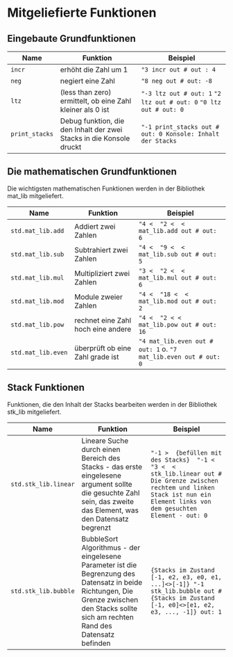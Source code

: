 # Mitgeliefierte Funktionen


## Eingebaute Grundfunktionen

| Name           | Funktion                                                             | Beispiel                                                             |
|----------------|----------------------------------------------------------------------|----------------------------------------------------------------------|
| `incr`         | erhöht die Zahl um 1                                                 | `"3 incr out # out : 4`                                              |
| `neg`          | negiert eine Zahl                                                    | `"8 neg out # out: -8`                                               |
| `ltz`          | (less than zero) ermittelt, ob eine Zahl kleiner als 0 ist           | `"-3 ltz out # out: 1`  `"2 ltz out # out: 0`  `"0 ltz out # out: 0` |
| `print_stacks` | Debug funktion, die den Inhalt der zwei Stacks in die Konsole druckt | `"-1 print_stacks out # out: 0 Konsole: Inhalt der Stacks`           |


## Die mathematischen Grundfunktionen

Die wichtigsten mathematischen Funktionen werden in der Bibliothek mat_lib mitgeliefert.

| Name               | Funktion                           | Beispiel                                                         |
|--------------------|------------------------------------|------------------------------------------------------------------|
| `std.mat_lib.add`  | Addiert zwei Zahlen                | `"4 <  "2 <  < mat_lib.add out # out: 6`                         |
| `std.mat_lib.sub`  | Subtrahiert zwei Zahlen            | `"4 <  "9 <  < mat_lib.sub out # out: 5`                         |
| `std.mat_lib.mul`  | Multipliziert zwei Zahlen          | `"3 <  "2 <  < mat_lib.mul out # out: 6`                         |
| `std.mat_lib.mod`  | Module zweier Zahlen               | `"4 <  "18 <  < mat_lib.mod out # out: 2`                        | 
| `std.mat_lib.pow`  | rechnet eine Zahl hoch eine andere | `"4 <  "2 < < mat_lib.pow out # out: 16`                         |
| `std.mat_lib.even` | überprüft ob eine Zahl grade ist   | `"4 mat_lib.even out # out: 1` o. `"7 mat_lib.even out # out: 0` |

## Stack Funktionen

Funktionen, die den Inhalt der Stacks bearbeiten werden in der Bibliothek stk_lib mitgeliefert.

| Name                 | Funktion                                                                                                                                                                                   | Beispiel                                                                                                                                                                           |
|----------------------|--------------------------------------------------------------------------------------------------------------------------------------------------------------------------------------------|------------------------------------------------------------------------------------------------------------------------------------------------------------------------------------|
| `std.stk_lib.linear` | Lineare Suche durch einen Bereich des Stacks - das erste eingelesene argument sollte die gesuchte Zahl sein, das zweite das Element, was den Datensatz begrenzt                            | `"-1 >  {befüllen mit des Stacks}  "-1 <  "3 <  < stk_lib.linear out # Die Grenze zwischen rechtem und linken Stack ist nun ein Element links von dem gesuchten Element - out: 0 ` |
| `std.stk_lib.bubble` | BubbleSort Algorithmus - der eingelesene Parameter ist die Begrenzung des Datensatz in beide Richtungen, Die Grenze zwischen den Stacks sollte sich am rechten Rand des Datensatz befinden | `{Stacks im Zustand [-1, e2, e3, e0, e1, ...]<>[-1]} "-1 stk_lib.bubble out #{Stacks im Zustand [-1, e0]<>[e1, e2, e3, ..., -1]} out: 1`                                           |

